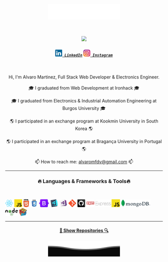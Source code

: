 <p align="center">
        <img src="svg/Top.svg" alt="Github Stats" />
</p>

<h1 align="center">
  <a href="https://git.io/typing-svg">
    <img src="https://readme-typing-svg.herokuapp.com/?lines=Hello,+There!+👋;I'm+Alvaro+Martinez;Full+Stack+Web+Developer&center=true&size=30">
  </a>
</h1>

<h5 align="center">
  <code><a href="https://www.linkedin.com/in/álvaro-martínez-fernández-de-velasco-0034b7161/" title="LinkedIn Profile"><img width="22" src="images/linkedin.svg"> LinkedIn</a></code>
  <code><a href="https://www.instagram.com/alvaro_sapata/" title="Instagram Profile"><img width="22" src="images/instagram.svg"> Instagram</a></code>
</h5>
<br>
<p align="center">
  Hi, I'm Alvaro Martinez, Full Stack Web Developer & Electronics Engineer.
  <br>
  <br>
  🎓 I graduated from Web Development at Ironhack 🎓
  <br>
  <br>
  🎓 I graduated from Electronics & Industrial Automation Engineering at Burgos University 🎓
  <br>
  <br>
  🌎 I participated in an exchange program at Kookmin University in South Korea 🌎
  <br>
  <br>
  🌎 I participated in an exchange program at Bragança University in Portugal 🌎
  <br>
  <br>
  📫 How to reach me: <a href="mailto: alvaromfdv@gmail.com">alvaromfdv@gmail.com</a> 📫
</p>

<hr>
<h3 align="center">🔥 Languages & Frameworks & Tools🔥</h3>
<br>
<p align="center">

  <code><img title="React" height="25" src="images/react-original.svg"></code>
  <code><img title="Javascript" height="25" src="images/javascript.svg"></code>
  <code><img title="HTML5" height="25" src="images/html5.svg"></code>
  <code><img title="CSS" height="25" src="images/css.svg"></code>
  <code><img title="Bootstrap" height="25" src="images/bootstrap.jpg"></code>
  <code><img title="Visual Studio Code" height="25" src="images/vscode.png"></code>
  <code><img title="Microsoft Visual Studio" height="25" src="images/visualstudio.png"></code>
  <code><img title="Git" height="25" src="images/git-original.svg"></code>
  <code><img title="GitHub" height="25" src="images/github.svg"></code>
  <code><img title="npm" height="25" src="images/npm.svg"></code>
  <code><img title="express" height="25" src="images/express.png"></code>
  <code><img title="mongoDB" height="25" src="images/mongo.png"></code>
  <code><img title="NodeJs" height="25" src="images/node.png"></code>
  <code><img title="Problem Solving" height="25" src="images/problemSolving.png"></code>
  
</p>
<hr>
<h4 align="center">
  <a href="https://github.com/AlvaroSapata?tab=repositories" title="Show Repositories">🔎 Show Repositories 🔍</a>
</h4>

<p align="center">
        <img src="svg/Bottom.svg" alt="Github Stats" />
</p>

